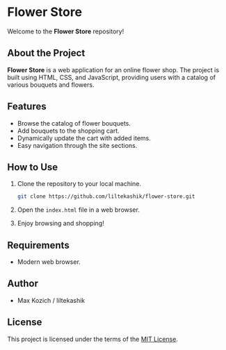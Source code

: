 # Flower Store

Welcome to the **Flower Store** repository!

## About the Project

**Flower Store** is a web application for an online flower shop. The project is built using HTML, CSS, and JavaScript, providing users with a catalog of various bouquets and flowers.

## Features

- Browse the catalog of flower bouquets.
- Add bouquets to the shopping cart.
- Dynamically update the cart with added items.
- Easy navigation through the site sections.

## How to Use

1. Clone the repository to your local machine.
   ```bash
   git clone https://github.com/liltekashik/flower-store.git
   ```

2. Open the `index.html` file in a web browser.

3. Enjoy browsing and shopping!

## Requirements

- Modern web browser.

## Author

- Max Kozich / liltekashik

## License

This project is licensed under the terms of the [MIT License](https://arc.net/l/quote/kicegghr).
